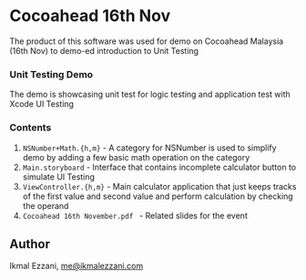 # Cocoahead 16th Nov 
The product of this software was used for demo on Cocoahead Malaysia (16th Nov) to demo-ed introduction to Unit Testing

### Unit Testing Demo
The demo is showcasing unit test for logic testing and application test with Xcode UI Testing

### Contents
1. `NSNumber+Math.{h,m}` - A category for NSNumber is used to simplify demo by adding a few basic math operation on the category 
2. `Main.storyboard` - Interface that contains incomplete calculator button to simulate UI Testing
3. `ViewController.{h,m}` - Main calculator application that just keeps tracks of the first value and second value and perform calculation by checking
the operand
4. `Cocoahead 16th November.pdf	` - Related slides for the event

## Author

Ikmal Ezzani, me@ikmalezzani.com


